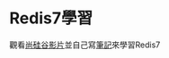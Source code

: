 # Redis7學習

觀看[尚硅谷影片](https://www.bilibili.com/video/BV13R4y1v7sP/?p=1)並自己寫[筆記](https://hackmd.io/@ya850805/H1N1je-nT)來學習Redis7
